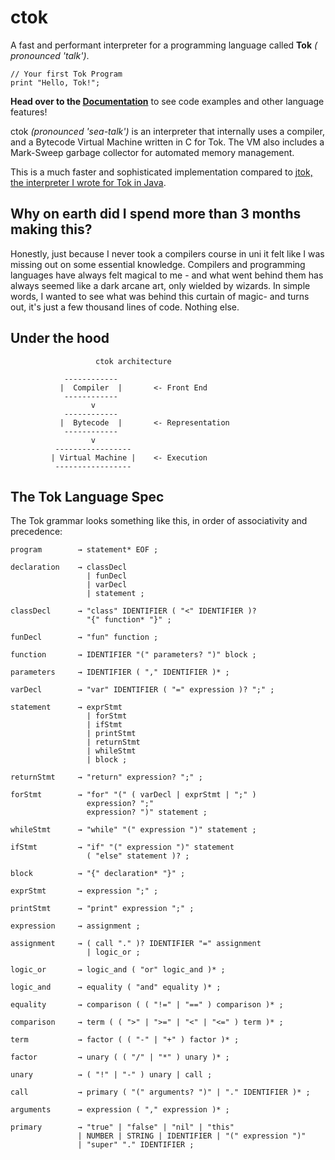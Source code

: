 # ctok

A fast and performant interpreter for a programming language called **Tok** *(
pronounced 'talk')*.

```
// Your first Tok Program
print "Hello, Tok!";
```

**Head over to the [Documentation](/DOCUMENTATION.md)** to see code examples and other language features!

ctok *(pronounced 'sea-talk')* is an interpreter that internally uses a compiler, and a Bytecode Virtual Machine written
in C for Tok. The VM also includes a Mark-Sweep garbage collector for automated memory management.

This is a much faster and sophisticated implementation compared to
[jtok, the interpreter I wrote for Tok in Java](https://github.com/JyotinderSingh/jtok).

## Why on earth did I spend more than 3 months making this?

Honestly, just because I never took a compilers course in uni it felt like I was missing out on some essential
knowledge. Compilers and programming languages have always felt magical to me - and what went behind them has always
seemed like a dark arcane art, only wielded by wizards. In simple words, I wanted to see what was behind this curtain of
magic- and turns out, it's just a few thousand lines of code. Nothing else.

## Under the hood

```
                   ctok architecture
                
            ------------
           |  Compiler  |       <- Front End
            ------------
                  v
            ------------
           |  Bytecode  |       <- Representation
            ------------
                  v
          -----------------
         | Virtual Machine |    <- Execution
          -----------------
```

## The Tok Language Spec

The Tok grammar looks something like this, in order of associativity and precedence:

```
program        → statement* EOF ;

declaration    → classDecl
                 | funDecl
                 | varDecl
                 | statement ;

classDecl      → "class" IDENTIFIER ( "<" IDENTIFIER )?
                 "{" function* "}" ;             
                 
funDecl        → "fun" function ;

function       → IDENTIFIER "(" parameters? ")" block ;             

parameters     → IDENTIFIER ( "," IDENTIFIER )* ;
                 
varDecl        → "var" IDENTIFIER ( "=" expression )? ";" ;

statement      → exprStmt
                 | forStmt
                 | ifStmt
                 | printStmt
                 | returnStmt
                 | whileStmt
                 | block ;

returnStmt     → "return" expression? ";" ;

forStmt        → "for" "(" ( varDecl | exprStmt | ";" )
                 expression? ";"
                 expression? ")" statement ;

whileStmt      → "while" "(" expression ")" statement ;

ifStmt         → "if" "(" expression ")" statement
                 ( "else" statement )? ;

block          → "{" declaration* "}" ;

exprStmt       → expression ";" ;

printStmt      → "print" expression ";" ;

expression     → assignment ;

assignment     → ( call "." )? IDENTIFIER "=" assignment
                 | logic_or ;
               
logic_or       → logic_and ( "or" logic_and )* ;

logic_and      → equality ( "and" equality )* ;

equality       → comparison ( ( "!=" | "==" ) comparison )* ;

comparison     → term ( ( ">" | ">=" | "<" | "<=" ) term )* ;

term           → factor ( ( "-" | "+" ) factor )* ;

factor         → unary ( ( "/" | "*" ) unary )* ;

unary          → ( "!" | "-" ) unary | call ;

call           → primary ( "(" arguments? ")" | "." IDENTIFIER )* ;

arguments      → expression ( "," expression )* ;

primary        → "true" | "false" | "nil" | "this"
               | NUMBER | STRING | IDENTIFIER | "(" expression ")"
               | "super" "." IDENTIFIER ;

```

